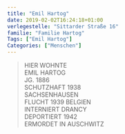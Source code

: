 ```yaml
---
title: "Emil Hartog"
date: 2019-02-02T16:24:18+01:00
verlegestelle: "Sittarder Straße 16"
familie: "Familie Hartog"
Tags: ["Emil Hartog"]
Categories: ["Menschen"]
---
```


> HIER WOHNTE <br />
> EMIL HARTOG <br />
> JG. 1886 <br />
> SCHUTZHAFT 1938 <br />
> SACHSENHAUSEN <br />
> FLUCHT  1939 BELGIEN <br />
> INTERNIERT DRANCY <br />
> DEPORTIERT 1942 <br />
> ERMORDET IN AUSCHWITZ <br />